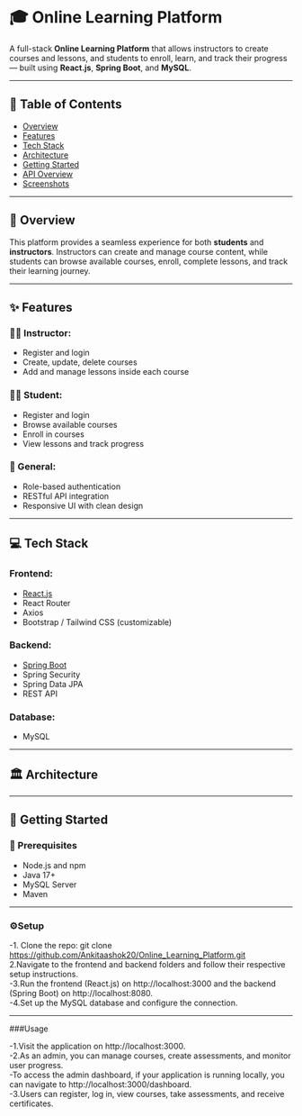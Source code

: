 # 🎓 Online Learning Platform

A full-stack **Online Learning Platform** that allows instructors to create courses and lessons, and students to enroll, learn, and track their progress — built using **React.js**, **Spring Boot**, and **MySQL**.

---

## 📌 Table of Contents

- [Overview](#overview)
- [Features](#features)
- [Tech Stack](#tech-stack)
- [Architecture](#architecture)
- [Getting Started](#getting-started)
- [API Overview](#api-overview)
- [Screenshots](#screenshots)

---

## 📖 Overview

This platform provides a seamless experience for both **students** and **instructors**. Instructors can create and manage course content, while students can browse available courses, enroll, complete lessons, and track their learning journey.

---

## ✨ Features

### 🧑‍🏫 Instructor:
- Register and login
- Create, update, delete courses
- Add and manage lessons inside each course

### 👨‍🎓 Student:
- Register and login
- Browse available courses
- Enroll in courses
- View lessons and track progress

### 🔐 General:
- Role-based authentication
- RESTful API integration
- Responsive UI with clean design

---

## 💻 Tech Stack

### Frontend:
- [React.js](https://reactjs.org/)
- React Router
- Axios
- Bootstrap / Tailwind CSS (customizable)

### Backend:
- [Spring Boot](https://spring.io/projects/spring-boot)
- Spring Security
- Spring Data JPA
- REST API

### Database:
- MySQL

---

## 🏛 Architecture

---

## 🚀 Getting Started

### 🔧 Prerequisites
- Node.js and npm
- Java 17+
- MySQL Server
- Maven

---

### ⚙️Setup

-1. Clone the repo:
git clone https://github.com/Ankitaashok20/Online_Learning_Platform.git  
2.Navigate to the frontend and backend folders and follow their respective setup instructions.  
-3.Run the frontend (React.js) on http://localhost:3000 and the backend (Spring Boot) on http://localhost:8080.  
-4.Set up the MySQL database and configure the connection.  

---
###Usage

-1.Visit the application on http://localhost:3000.  
-2.As an admin, you can manage courses, create assessments, and monitor user progress.  
-To access the admin dashboard, if your application is running locally, you can navigate to http://localhost:3000/dashboard.  
-3.Users can register, log in, view courses, take assessments, and receive certificates.  

